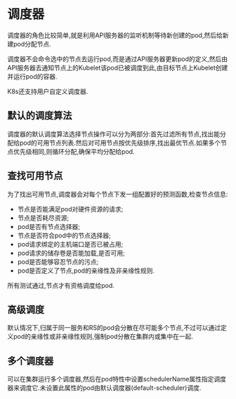 # 调度器

调度器的角色比较简单,就是利用API服务器的监听机制等待新创建的pod,然后给新建pod分配节点.

调度器不会命令选中的节点去运行pod,而是通过API服务器更新pod的定义,然后由API服务器去通知节点上的Kubelet该pod已被调度到此,由目标节点上Kubelet创建并运行pod的容器.

K8s还支持用户自定义调度器.

## 默认的调度算法

调度器的默认调度算法选择节点操作可以分为两部分:首先过滤所有节点,找出能分配给pod的可用节点列表.然后对可用节点按优先级排序,找出最优节点.如果多个节点优先级相同,则循环分配,确保平均分配给pod.



## 查找可用节点

为了找出可用节点,调度器会对每个节点下发一组配置好的预测函数,检查节点信息:

- 节点是否能满足pod对硬件资源的请求;
- 节点是否耗尽资源;
- pod是否有节点选择器;
- 节点是否符合pod中的节点选择器;
- pod请求绑定的主机端口是否已被占用;
- pod请求的储存卷是否能加载,是否可用;
- pod是否能够容忍节点的污点;
- pod是否定义了节点,pod的亲缘性及非亲缘性规则.

所有测试通过,节点才有资格调度给pod.



## 高级调度

默认情况下,归属于同一服务和RS的pod会分散在尽可能多个节点,不过可以通过定义pod的亲缘性或非亲缘性规则,强制pod分散在集群内或集中在一起.



## 多个调度器

可以在集群运行多个调度器,然后在pod特性中设置schedulerName属性指定调度器来调度它.未设置此属性的pod由默认调度器(default-scheduler)调度.


